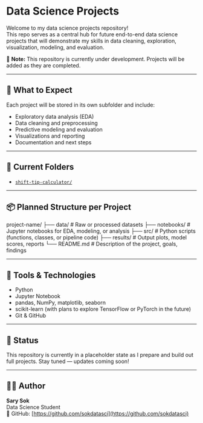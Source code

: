 # Data Science Projects

Welcome to my data science projects repository!  
This repo serves as a central hub for future end-to-end data science projects that will demonstrate my skills in data cleaning, exploration, visualization, modeling, and evaluation.

🚧 **Note:** This repository is currently under development. Projects will be added as they are completed.

---

## 🧠 What to Expect

Each project will be stored in its own subfolder and include:

- Exploratory data analysis (EDA)
- Data cleaning and preprocessing
- Predictive modeling and evaluation
- Visualizations and reporting
- Documentation and next steps

---

## 📁 Current Folders

- [`shift-tip-calculator/`](shift-tip-calculator/) 

---

## 📦 Planned Structure per Project

project-name/
├── data/         # Raw or processed datasets
├── notebooks/    # Jupyter notebooks for EDA, modeling, or analysis
├── src/          # Python scripts (functions, classes, or pipeline code)
├── results/      # Output plots, model scores, reports
└── README.md     # Description of the project, goals, findings

---

## 🔧 Tools & Technologies

- Python
- Jupyter Notebook
- pandas, NumPy, matplotlib, seaborn
- scikit-learn (with plans to explore TensorFlow or PyTorch in the future)
- Git & GitHub

---

## 📌 Status

This repository is currently in a placeholder state as I prepare and build out full projects. Stay tuned — updates coming soon!

---

## 🙋‍♂️ Author

**Sary Sok**  
Data Science Student  
📍 GitHub: [https://github.com/sokdatasci](https://github.com/sokdatasci)
